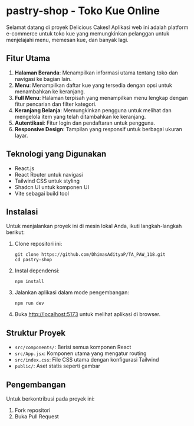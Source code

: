 # pastry-shop - Toko Kue Online

Selamat datang di proyek Delicious Cakes! Aplikasi web ini adalah platform e-commerce untuk toko kue yang memungkinkan pelanggan untuk menjelajahi menu, memesan kue, dan banyak lagi.

## Fitur Utama

1. **Halaman Beranda**: Menampilkan informasi utama tentang toko dan navigasi ke bagian lain.
2. **Menu**: Menampilkan daftar kue yang tersedia dengan opsi untuk menambahkan ke keranjang.
3. **Full Menu**: Halaman terpisah yang menampilkan menu lengkap dengan fitur pencarian dan filter kategori.
4. **Keranjang Belanja**: Memungkinkan pengguna untuk melihat dan mengelola item yang telah ditambahkan ke keranjang.
5. **Autentikasi**: Fitur login dan pendaftaran untuk pengguna.
6. **Responsive Design**: Tampilan yang responsif untuk berbagai ukuran layar.

## Teknologi yang Digunakan

- React.js
- React Router untuk navigasi
- Tailwind CSS untuk styling
- Shadcn UI untuk komponen UI
- Vite sebagai build tool

## Instalasi

Untuk menjalankan proyek ini di mesin lokal Anda, ikuti langkah-langkah berikut:

1. Clone repositori ini:
   ```
   git clone https://github.com/DhimasAdityaP/TA_PAW_118.git
   cd pastry-shop
   ```

2. Instal dependensi:
   ```
   npm install
   ```

3. Jalankan aplikasi dalam mode pengembangan:
   ```
   npm run dev
   ```

4. Buka [http://localhost:5173](http://localhost:5173) untuk melihat aplikasi di browser.

## Struktur Proyek

- `src/components/`: Berisi semua komponen React
- `src/App.jsx`: Komponen utama yang mengatur routing
- `src/index.css`: File CSS utama dengan konfigurasi Tailwind
- `public/`: Aset statis seperti gambar

## Pengembangan

Untuk berkontribusi pada proyek ini:

1. Fork repositori
2. Buka Pull Request


